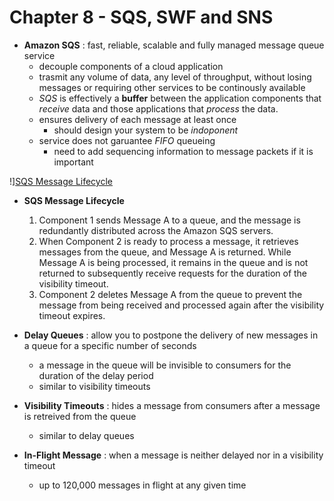 # Chapter 8 - SQS, SWF and SNS

- **Amazon SQS**
  : fast, reliable, scalable and fully managed message queue service
  - decouple components of a cloud application
  - trasmit any volume of data, any level of throughput, without losing messages or requiring other services to be continously available
  - _SQS_ is effectively a __buffer__ between the application components that _receive_ data and those applications that _process_ the data.
  - ensures delivery of each message at least once
    - should design your system to be _indoponent_
  - service does not garuantee _FIFO_ queueing
    - need to add sequencing information to message packets if it is important

!][SQS Message Lifecycle](./images/sqs_lifecycle.png)

- **SQS Message Lifecycle**
  1. Component 1 sends Message A to a queue, and the message is redundantly distributed across the Amazon SQS servers.
  2. When Component 2 is ready to process a message, it retrieves messages from the queue, and Message A is returned. While Message A is being processed, it remains in the queue and is not returned to subsequently receive requests for the duration of the visibility timeout.
  3. Component 2 deletes Message A from the queue to prevent the message from being received and processed again after the visibility timeout expires.

- **Delay Queues**
  : allow you to postpone the delivery of new messages in a queue for a specific number of seconds
  - a message in the queue will be invisible to consumers for the duration of the delay period
  - similar to visibility timeouts

- **Visibility Timeouts**
  : hides a message from consumers after a message is retreived from the queue
  - similar to delay queues

- **In-Flight Message**
  : when a message is neither delayed nor in a visibility timeout
  - up to 120,000 messages in flight at any given time




